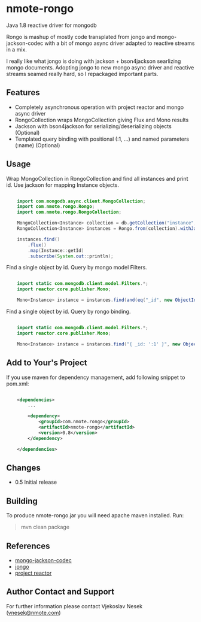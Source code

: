 nmote-rongo
=====================================

Java 1.8 reactive driver for mongodb

Rongo is mashup of mostly code transplated from jongo and mongo-jackson-codec with a bit of
mongo async driver adapted to reactive streams in a mix.

I really like what jongo is doing with jackson + bson4jackson searlizing mongo documents.
Adopting jongo to new mongo async driver and reactive streams seamed really hard, so I
repackaged important parts.

Features
--------

* Completely asynchronous operation with project reactor and mongo async driver
* RongoCollection wraps MongoCollection giving Flux<T> and Mono<T> results
* Jackson with bson4jackson for serializing/deserializing objects (Optional)
* Templated query binding with positional (:1, ...) and named parameters (:name) (Optional)

Usage
-----

Wrap MongoCollection in RongoCollection and find all instances and print id. Use jackson
for mapping Instance objects.

```java

	import com.mongodb.async.client.MongoCollection;
	import com.nmote.rongo.Rongo;
	import com.nmote.rongo.RongoCollection;

	MongoCollection<Instance> collection = db.getCollection("instance", Instance.class);
	RongoCollection<Instance> instances = Rongo.from(collection).withJacksonCodecRegistry();

	instances.find()
	    .flux()
	    .map(Instance::getId)
	    .subscribe(System.out::println);
```

Find a single object by id. Query by mongo model Filters.

```java

	import static com.mongodb.client.model.Filters.*;
	import reactor.core.publisher.Mono;

	Mono<Instance> instance = instances.find(and(eq("_id", new ObjectId("55e65373e4b018aebdde9d2c")))).first();
```

Find a single object by id. Query by rongo binding.

```java

	import static com.mongodb.client.model.Filters.*;
	import reactor.core.publisher.Mono;

	Mono<Instance> instance = instances.find("{ _id: ':1' }", new ObjectId("55e65373e4b018aebdde9d2c")).first();
```


Add to Your's Project
---------------------

If you use maven for dependency management, add following snippet to pom.xml:

```xml

	<dependencies>
		...

		<dependency>
			<groupId>com.nmote.rongo</groupId>
			<artifactId>nmote-rongo</artifactId>
			<version>0.8</version>
		</dependency>

	</dependencies>
```

Changes
-------

* 0.5 Initial release

Building
--------
To produce nmote-rongo.jar you will need apache maven installed. Run:

> mvn clean package


References
----------

* [mongo-jackson-codec](https://github.com/ylemoigne/mongo-jackson-codec)
* [jongo](https://github.com/bguerout/jongo)
* [project reactor](https://projectreactor.io/)



Author Contact and Support
--------------------------

For further information please contact
Vjekoslav Nesek (vnesek@nmote.com)
